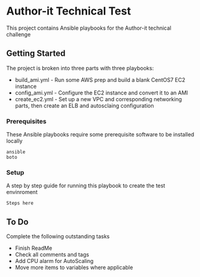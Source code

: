 # Author-it Technical Test

This project contains Ansible playbooks for the Author-it technical challenge

## Getting Started

The project is broken into three parts with three playbooks:

* build_ami.yml  - Run some AWS prep and build a blank CentOS7 EC2 instance
* config_ami.yml - Configure the EC2 instance and convert it to an AMI
* create_ec2.yml - Set up a new VPC and corresponding networking parts, then create an ELB and autosclaing configuration

### Prerequisites

These Ansible playbooks require some prerequisite software to be installed locally

```
ansible
boto
```

### Setup

A step by step guide for running this playbook to create the test envinroment 

```
Steps here
```

## To Do

Complete the following outstanding tasks

- Finish ReadMe
- Check all comments and tags
- Add CPU alarm for AutoScaling
- Move more items to variables where applicable

